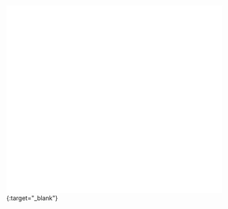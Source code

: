 [![](https://raw.githubusercontent.com/irene1216/irene1216/master/svgs/qr.svg)](https://codesmiths.co){:target="_blank"}